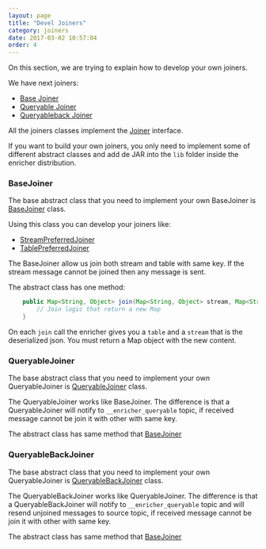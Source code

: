 ```yaml
---
layout: page
title: "Devel Joiners"
category: joiners
date: 2017-03-02 10:57:04
order: 4
---
```


On this section, we are trying to explain how to develop your own joiners.

We have next joiners:
* [Base Joiner](http://wizzie-io.github.io/enricher/joiners/base-joiners.html)
* [Queryable Joiner](http://wizzie-io.github.io/enricher/joiners/queryable-joiners.html)
* [Queryableback Joiner](http://wizzie-io.github.io/enricher/joiners/queryableback-joiners.html)

All the joiners classes implement the [Joiner](https://github.com/wizzie-io/enricher/blob/master/service/src/main/java/io/wizzie/ks/enricher/enrichment/join/Joiner.java) interface.

If you want to build your own joiners, you only need to implement some of different abstract classes and add de JAR into the `lib` folder inside the enricher distribution.

### BaseJoiner
The base abstract class that you need to implement your own BaseJoiner is [BaseJoiner](https://github.com/wizzie-io/enricher/blob/master/service/src/main/java/io/wizzie/ks/enricher/enrichment/join/BaseJoiner.java) class.

Using this class you can develop your joiners like:
* [StreamPreferredJoiner](https://github.com/wizzie-io/enricher/blob/master/service/src/main/java/io/wizzie/ks/enricher/enrichment/join/impl/StreamPreferredJoiner.java)
* [TablePreferredJoiner](https://github.com/wizzie-io/enricher/blob/master/service/src/main/java/io/wizzie/ks/enricher/enrichment/join/impl/TablePreferredJoiner.java)

The BaseJoiner allow us join both stream and table with same key. If the stream message cannot be joined then any message is sent. 

The abstract class has one method:

```java
    public Map<String, Object> join(Map<String, Object> stream, Map<String, Object> table) {
        // Join logic that return a new Map   
    }
```

On each `join` call the enricher gives you a `table` and a `stream` that is the deserialized json. You must return a Map object with the new content.

### QueryableJoiner
The base abstract class that you need to implement your own QueryableJoiner is [QueryableJoiner](https://github.com/wizzie-io/enricher/blob/master/service/src/main/java/io/wizzie/ks/enricher/enrichment/join/QueryableJoiner.java) class.

The QueryableJoiner works like BaseJoiner. The difference is that a QueryableJoiner will notify to `__enricher_queryable` topic, if received message cannot be join it with other with same key.

The abstract class has same method that [BaseJoiner](#basejoiner)

### QueryableBackJoiner
The base abstract class that you need to implement your own QueryableJoiner is [QueryableBackJoiner](https://github.com/wizzie-io/enricher/blob/master/service/src/main/java/io/wizzie/ks/enricher/enrichment/join/QueryableBackJoiner.java) class.

The QueryableBackJoiner works like QueryableJoiner. The difference is that a QueryableBackJoiner will notify to `__enricher_queryable` topic and will resend unjoined messages to source topic, if received message cannot be join it with other with same key.

The abstract class has same method that [BaseJoiner](#basejoiner)